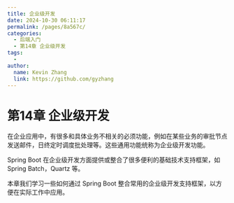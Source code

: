 ```yaml
---
title: 企业级开发
date: 2024-10-30 06:11:17
permalink: /pages/8a567c/
categories: 
  - 后端入门
  - 第14章 企业级开发
tags: 
  - 
author: 
  name: Kevin Zhang
  link: https://github.com/gyzhang
---
```

# 第14章 企业级开发

在企业应用中，有很多和具体业务不相关的必须功能，例如在某些业务的审批节点发送邮件，日终定时调度批处理等。这些通用功能统称为企业级开发功能。

Spring Boot 在企业级开发方面提供或整合了很多便利的基础技术支持框架，如 Spring Batch，Quartz 等。

本章我们学习一些如何通过 Spring Boot 整合常用的企业级开发支持框架，以方便在实际工作中应用。
